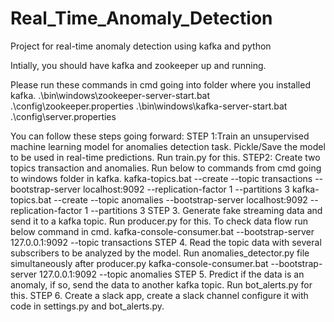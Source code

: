 # Real_Time_Anomaly_Detection
Project for real-time anomaly detection using kafka and python

Intially, you should have kafka and zookeeper up and running.

Please run these commands in cmd going into folder where you installed kafka.
.\bin\windows\zookeeper-server-start.bat .\config\zookeeper.properties
.\bin\windows\kafka-server-start.bat .\config\server.properties

You can follow these steps going forward:
STEP 1:Train an unsupervised machine learning model for anomalies detection task. Pickle/Save the model to be used in real-time predictions. Run train.py for this.
STEP2: Create two topics transaction and anomalies. Run below to commands from cmd going to windows folder in kafka.
        kafka-topics.bat --create --topic transactions --bootstrap-server localhost:9092 --replication-factor 1 --partitions 3
        kafka-topics.bat --create --topic anomalies --bootstrap-server localhost:9092 --replication-factor 1 --partitions 3
STEP 3. Generate fake streaming data and send it to a kafka topic. Run producer.py for this. To check data flow run below command in cmd.
       kafka-console-consumer.bat --bootstrap-server 127.0.0.1:9092 --topic transactions 
STEP 4. Read the topic data with several subscribers to be analyzed by the model. Run anomalies_detector.py file simultaneously after producer.py
        kafka-console-consumer.bat --bootstrap-server 127.0.0.1:9092 --topic anomalies
STEP 5. Predict if the data is an anomaly, if so, send the data to another kafka topic. Run bot_alerts.py for this.
STEP 6. Create a slack app, create a slack channel configure it with code in settings.py and bot_alerts.py.
